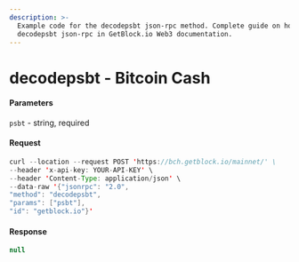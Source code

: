```yaml
---
description: >-
  Example code for the decodepsbt json-rpc method. Сomplete guide on how to use
  decodepsbt json-rpc in GetBlock.io Web3 documentation.
---
```


# decodepsbt - Bitcoin Cash

#### Parameters

`psbt` - string, required

#### Request

```java
curl --location --request POST 'https://bch.getblock.io/mainnet/' \ 
--header 'x-api-key: YOUR-API-KEY' \ 
--header 'Content-Type: application/json' \ 
--data-raw '{"jsonrpc": "2.0",
"method": "decodepsbt",
"params": ["psbt"],
"id": "getblock.io"}'
```

#### Response

```java
null
```
